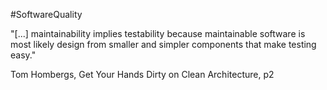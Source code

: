 #SoftwareQuality

"[...] maintainability implies testability because maintainable software is most likely design from smaller and simpler components that make testing easy."

Tom Hombergs, Get Your Hands Dirty on Clean Architecture, p2